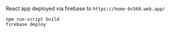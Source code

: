 React app deployed via firebase to
```https://home-9c568.web.app/```


```
npm run-script build
firebase deploy
```